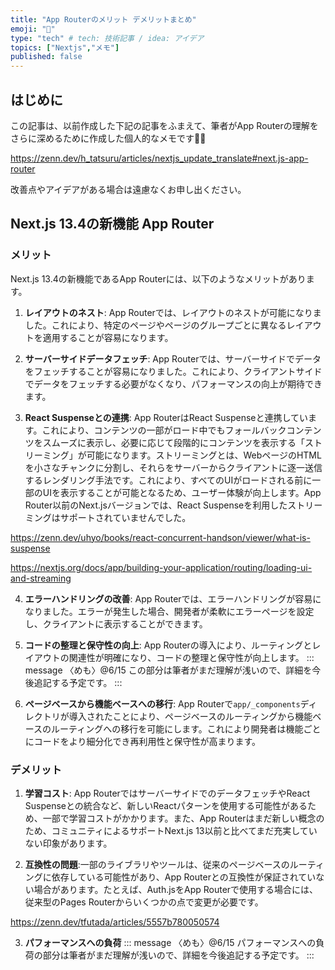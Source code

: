 ```yaml
---
title: "App Routerのメリット デメリットまとめ"
emoji: "📑"
type: "tech" # tech: 技術記事 / idea: アイデア
topics: ["Nextjs","メモ"]
published: false
---
```


## はじめに
この記事は、以前作成した下記の記事をふまえて、筆者がApp Routerの理解をさらに深めるために作成した個人的なメモです🙇‍♂️

https://zenn.dev/h_tatsuru/articles/nextjs_update_translate#next.js-app-router

改善点やアイデアがある場合は遠慮なくお申し出ください。

## Next.js 13.4の新機能 App Router

### メリット
Next.js 13.4の新機能であるApp Routerには、以下のようなメリットがあります。

1. **レイアウトのネスト**: App Routerでは、レイアウトのネストが可能になりました。これにより、特定のページやページのグループごとに異なるレイアウトを適用することが容易になります。

2. **サーバーサイドデータフェッチ**: App Routerでは、サーバーサイドでデータをフェッチすることが容易になりました。これにより、クライアントサイドでデータをフェッチする必要がなくなり、パフォーマンスの向上が期待できます。

3. **React Suspenseとの連携**: App RouterはReact Suspenseと連携しています。これにより、コンテンツの一部がロード中でもフォールバックコンテンツをスムーズに表示し、必要に応じて段階的にコンテンツを表示する「ストリーミング」が可能になります。ストリーミングとは、WebページのHTMLを小さなチャンクに分割し、それらをサーバーからクライアントに逐一送信するレンダリング手法です。これにより、すべてのUIがロードされる前に一部のUIを表示することが可能となるため、ユーザー体験が向上します。App Router以前のNext.jsバージョンでは、React Suspenseを利用したストリーミングはサポートされていませんでした。

https://zenn.dev/uhyo/books/react-concurrent-handson/viewer/what-is-suspense

https://nextjs.org/docs/app/building-your-application/routing/loading-ui-and-streaming

4. **エラーハンドリングの改善**: App Routerでは、エラーハンドリングが容易になりました。エラーが発生した場合、開発者が柔軟にエラーページを設定し、クライアントに表示することができます。

5. **コードの整理と保守性の向上**: App Routerの導入により、ルーティングとレイアウトの関連性が明確になり、コードの整理と保守性が向上します。
::: message
〈めも〉@6/15
この部分は筆者がまだ理解が浅いので、詳細を今後追記する予定です。
:::

6. **ページベースから機能ベースへの移行**: App Routerで`app/_components`ディレクトリが導入されたことにより、ページベースのルーティングから機能ベースのルーティングへの移行を可能にします。これにより開発者は機能ごとにコードをより細分化でき再利用性と保守性が高まります。


### デメリット

1. **学習コスト**: App RouterではサーバーサイドでのデータフェッチやReact Suspenseとの統合など、新しいReactパターンを使用する可能性があるため、一部で学習コストがかかります。また、App Routerはまだ新しい概念のため、コミュニティによるサポートNext.js 13以前と比べてまだ充実していない印象があります。

2. **互換性の問題**:一部のライブラリやツールは、従来のページベースのルーティングに依存している可能性があり、App Routerとの互換性が保証されていない場合があります。たとえば、Auth.jsをApp Routerで使用する場合には、従来型のPages Routerからいくつかの点で変更が必要です。

https://zenn.dev/tfutada/articles/5557b780050574


3. **パフォーマンスへの負荷**
::: message
〈めも〉@6/15
パフォーマンスへの負荷の部分は筆者がまだ理解が浅いので、詳細を今後追記する予定です。
:::

